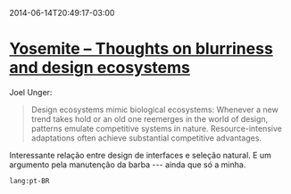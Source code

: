 2014-06-14T20:49:17-03:00
# [Yosemite – Thoughts on blurriness and design ecosystems](http://blogs.atlassian.com/2014/06/yosemite-thoughts-blurriness-design-ecosystems/)

Joel Unger:

> Design ecosystems mimic biological ecosystems: Whenever a new trend takes hold or an old one reemerges in the world of design, patterns emulate competitive systems in nature. Resource-intensive adaptations often achieve substantial competitive advantages.

Interessante relação entre design de interfaces e seleção natural. E um argumento pela manutenção da barba --- ainda que só a minha.

`lang:pt-BR`
